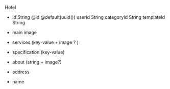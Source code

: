 Hotel 
 -  id                  String       @id @default(uuid())
   userId              String
   categoryId          String
   templateId          String
   
 - main image 
 - services (key-value + image ? )
 - specification (key-value)  
 - about (string + image?) 
 - address 
 - name 